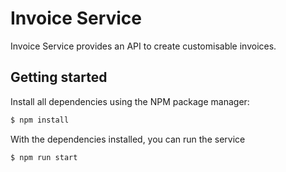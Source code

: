# Invoice Service

Invoice Service provides an API to create customisable invoices.

## Getting started
Install all dependencies using the NPM package manager:

```bash
$ npm install
```

With the dependencies installed, you can run the service

```bash
$ npm run start
```
